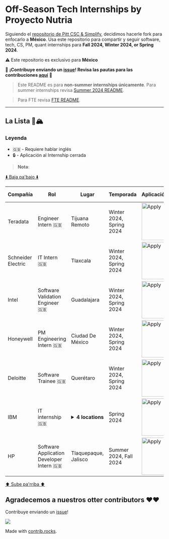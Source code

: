 # Off-Season Tech Internships by Proyecto Nutria

Siguiendo el [repositorio de Pitt CSC & Simplify](https://github.com/SimplifyJobs/Summer2024-Internships), decidimos hacerle fork para enfocarlo a **México**. Usa este repositorio para compartir y seguir software, tech, CS, PM, quant internships para **Fall 2024, Winter 2024, or Spring 2024**.

:warning: Este repositorio es exclusivo para **México**

🙏 **¡Contribuye enviando un [issue](https://github.com/Proyecto-Nutria/MX-Internships/issues/new/choose)! Revisa las pautas para las contribuciones [aquí](./CONTRIBUTING.md)** 🙏

> Este README es para **non-summer internships únicamente**. Para summer internships revisa [Summer 2024 README](./README.md).

> Para FTE revisa [FTE README](https://github.com/Proyecto-Nutria/MX-FTE).

---

## La Lista 🚴🏔

### Leyenda
 - 🇬🇧 - Requiere hablar inglés
 - 🔒 - Aplicación al Internship cerrada

> **Nota**:

[⬇️ Baja pa'bajo ⬇️](https://github.com/Proyecto-Nutria/MX-Internships#agradecemos-a-nuestros-otter-contributors-%EF%B8%8F%EF%B8%8F)

<!-- Please leave a one line gap between this and the table TABLE_START (DO NOT CHANGE THIS LINE) -->

| Compañía | Rol | Lugar | Temporada | Aplicación/Link | Fecha publicación |
| ------- | ---- | -------- | ----- | ---------------- | ----------- |
| Teradata | Engineer Intern 🇬🇧 | Tijuana</br>Remoto | Winter 2024, Spring 2024 | <a href="https://www.linkedin.com/jobs/view/3731038666/"><img src="https://i.imgur.com/u1KNU8z.png" width="118" alt="Apply"></a> | Oct 17 |
| Schneider Electric | IT Intern 🇬🇧 | Tlaxcala | Winter 2024, Spring 2024 | <a href="https://www.linkedin.com/jobs/view/3736653442"><img src="https://i.imgur.com/u1KNU8z.png" width="118" alt="Apply"></a> | Oct 17 |
| Intel | Software Validation Engineer 🇬🇧 | Guadalajara | Winter 2024, Spring 2024 | <a href="https://jobs.intel.com/en/job/-/-/599/54663562432"><img src="https://i.imgur.com/u1KNU8z.png" width="118" alt="Apply"></a> | Oct 17 |
| Honeywell | PM Engineering Intern 🇬🇧 | Ciudad De México | Winter 2024, Spring 2024 | <a href="https://careers.honeywell.com/us/en/job/HONEUSHRD905683EXTERNALENUS/PM-Engineering-Intern"><img src="https://i.imgur.com/u1KNU8z.png" width="118" alt="Apply"></a> | Oct 17 |
| Deloitte | Software Trainee 🇬🇧 | Querétaro | Winter 2024, Spring 2024 | <a href="https://apply.hashedin.com/caf/?source=LinkedIn%20%E2%80%93%20Job%20Posting&jobTitle=Software%20Engineering%20Trainee&tenant_id=SVBF"><img src="https://i.imgur.com/u1KNU8z.png" width="118" alt="Apply"></a> | Oct 17 |
| IBM | IT internship 🇬🇧 | <details><summary>**4 locations**</summary>Mexico City</br>Guadalajara</br>Monterrey</br>Queretaro</details> | Spring 2024 | <a href="https://www.linkedin.com/jobs/view/3733773393/trackingId=I2kZ2o9JsZM1II66o%2FnORQ%3D%3D"><img src="https://i.imgur.com/u1KNU8z.png" width="118" alt="Apply"></a> | Oct 15 |
| HP | Software Application Developer Intern 🇬🇧 | Tlaquepaque, Jalisco | Summer 2024, Fall 2024 | <a href="https://jobs.hp.com/jobdetails/18391763/"><img src="https://i.imgur.com/u1KNU8z.png" width="118" alt="Apply"></a> | Oct 10 |

<!-- Please leave a one line gap between this and the table TABLE_END (DO NOT CHANGE THIS LINE) -->

[⬆️ Sube pa'rriba ⬆️](https://github.com/Proyecto-Nutria/MX-Internships#la-lista-)

## Agradecemos a nuestros otter contributors ❤️❤️
Contribuye enviando un [issue](https://github.com/Proyecto-Nutria/MX-Internships/issues/new/choose)!

<a href="https://github.com/Proyecto-Nutria/mx-internships/graphs/contributors">
  <img src="https://contrib.rocks/image?repo=Proyecto-Nutria/mx-internships" />
</a>

Made with [contrib.rocks](https://contrib.rocks).
